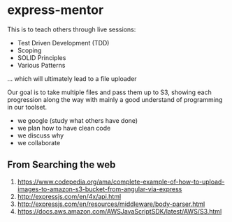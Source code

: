 # express-mentor

This is to teach others through live sessions:

+ Test Driven Development (TDD)
+ Scoping
+ SOLID Principles
+ Various Patterns

... which will ultimately lead to a file uploader

Our goal is to take multiple files and pass them up to S3, showing each progression along the way with mainly a good understand of programming in our toolset.

+ we google (study what others have done)
+ we plan how to have clean code
+ we discuss why
+ we collaborate

## From Searching the web

1. https://www.codepedia.org/ama/complete-example-of-how-to-upload-images-to-amazon-s3-bucket-from-angular-via-express
2. http://expressjs.com/en/4x/api.html
3. http://expressjs.com/en/resources/middleware/body-parser.html
4. https://docs.aws.amazon.com/AWSJavaScriptSDK/latest/AWS/S3.html


